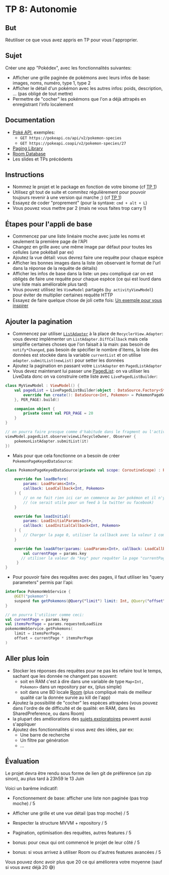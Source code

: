 # TP 8: Autonomie

## But

Réutiliser ce que vous avez appris en TP pour vous l'approprier.

## Sujet

Créer une app "Pokédex", avec les fonctionnalités suivantes:

- Afficher une grille paginée de pokémons avec leurs infos de base: images, noms, numéro, type 1, type 2
- Afficher le détail d'un pokémon avec les autres infos: poids, description, ... (pas obligé de tout mettre)
- Permettre de "cocher" les pokémons que l'on a déjà attrapés en enregistrant l'info localement

## Documentation

- [Poké API](https://pokeapi.co/), exemples:
  - `GET https://pokeapi.co/api/v2/pokemon-species`
  - `GET https://pokeapi.coapi/v2/pokemon-species/27`
- [Paging Library](https://developer.android.com/topic/libraries/architecture/paging)
- [Room Database](https://developer.android.com/topic/libraries/architecture/room)
- Les slides et TPs précédents

## Instructions

- Nommez le projet et le package en fonction de votre binome (cf [TP 1](./TP1.md))
- Utilisez git tout de suite et commitez régulièrement pour pouvoir toujours revenir à une version qui marche ;) (cf [TP 1](./TP1.md))
- Essayez de coder "proprement" (pour la syntaxe: `cmd + alt + L`)
- Vous pouvez vous mettre par 2 (mais ne vous faites trop carry !)

## Étapes pour l'appli de base

- Commencez par une liste linéaire moche avec juste les noms et seulement la première page de l'API
- Changez en grille avec une même image par défaut pour toutes les cellules (une pokéball par ex)
- Ajoutez la vue détail: vous devrez faire une requête pour chaque espèce
- Afficher les bonnes images dans la liste (en observant le format de l'url dans la réponse de la requête de détails)
- Afficher les infos de base dans la liste: un peu compliqué car on est obligés de faire une requête pour chaque espèce (ce qui est lourd dans une liste mais améliorable plus tard)
- Vous pouvez utilisez les `ViewModel` partagés (`by activityViewModel`) pour éviter de multiplier certaines requête HTTP
- Essayez de faire quelque chose de joli cette fois: [Un exemple pour vous inspirer](https://www.instagram.com/p/Bx86mp2hWT-/)

## Ajouter la pagination

- Commencez par utiliser [`ListAdapter`](https://developer.android.com/reference/androidx/recyclerview/widget/ListAdapter) à la place de `RecyclerView.Adapter`: vous devrez implémenter un `ListAdapter.DiffCallback` mais cela simplifie certaines choses que l'on faisait à la main: pas besoin de `notify*Changed`, pas besoin de spécifier le nombre d'items, la liste des données est stockée dans la variable `currentList` et on utilise `adapter.submitList(newList)` pour setter les données
- Ajoutez la pagination en passant votre `ListAdapter` en `PagedListAdapter`
- Vous devez maintenant lui passer une [PagedList](https://developer.android.com/topic/libraries/architecture/paging/ui): on va utiliser les LiveData donc on va construire cette liste avec `LivePagedListBuilder`:

```kotlin
class MyViewModel : ViewModel() {
    val pagedList = LivePagedListBuilder(object : DataSource.Factory<String, Pokemon>() {
        override fun create(): DataSource<Int, Pokemon> = PokemonPageKeyedDataSource(viewModelScope)
    }, PER_PAGE).build()

    companion object {
        private const val PER_PAGE = 20
    }
}

// on pourra faire presque comme d'habitude dans le fragment ou l'activity:
viewModel.pagedList.observe(viewLifecycleOwner, Observer {
    pokemonListAdapter.submitList(it)
})
```

- Mais pour que cela fonctionne on a besoin de créer `PokemonPageKeyedDataSource`:

```kotlin
class PokemonPageKeyedDataSource(private val scope: CoroutineScope) : PageKeyedDataSource<Int, Pokemon>() {

    override fun loadBefore(
        params: LoadParams<Int>,
        callback: LoadCallback<Int, Pokemon>
    ) {
        // on ne fait rien ici car on commence au 1er pokémon et il n'y a rien avant
        // (ce serait utile pour un feed à la twitter ou facebook)
    }

    override fun loadInitial(
        params: LoadInitialParams<Int>,
        callback: LoadInitialCallback<Int, Pokemon>
    ) {
        // Charger la page 0, utiliser la callback avec la valeur 1 comme "key"
    }

    override fun loadAfter(params: LoadParams<Int>, callback: LoadCallback<Int, Pokemon>) {
        val currentPage = params.key
       // utiliser la valeur de "key" pour requêter la page "currentPage" et utiliser la callback avec currentPage + 1
     }
}
```

- Pour pouvoir faire des requêtes avec des pages, il faut utiliser les "query parameters" permis par l'api:

```kotlin
interface PokemonWebService {
    @GET("pokemon")
    suspend fun getPokemons(@Query("limit") limit: Int, @Query("offset") offset: Int = 0): Response<PokeListResponse>
}

// on pourra l'utiliser comme ceci:
val currentPage = params.key
val itemsPerPage = params.requestedLoadSize
pokemonWebService.getPokemons(
    limit = itemsPerPage,
    offset = currentPage * itemsPerPage
)
```

## Aller plus loin

- Stocker les réponses des requêtes pour ne pas les refaire tout le temps, sachant que les donnée ne changent pas souvent:
  - soit en RAM c'est à dire dans une variable de type `Map<Int, Pokemon>` dans un repository par ex, (plus simple)
  - soit dans une BD locale [Room](https://developer.android.com/topic/libraries/architecture/room) (plus compliqué mais de meilleur qualité car la donnée survie au kill de l'app)
- Ajoutez la possibilité de "cocher" les espèces attrapées (vous pouvez dans l'ordre de de difficulté et de qualité: en RAM, dans les SharedPreference, ou dans Room)
- la plupart des améliorations des [sujets exploratoires](./sujets_explo.md) peuvent aussi s'appliquer
- Ajoutez des fonctionnalités si vous avez des idées, par ex:
  - Une barre de recherche
  - Un filtre par génération
  - ...

## Évaluation

Le projet devra être rendu sous forme de lien git de préférence (un zip sinon), au plus tard à 23h59 le 13 Juin

Voici un barême indicatif:

- Fonctionnement de base: afficher une liste non paginée (pas trop moche) / 5
- Afficher une grille et une vue détail (pas trop moche) / 5
- Respecter la structure MVVM + repository / 5
- Pagination, optimisation des requêtes, autres features / 5

- bonus: pour ceux qui ont commencé le projet de leur côté / 5
- bonus: si vous arrivez à utiliser Room ou d'autres features avancées / 5

Vous pouvez donc avoir plus que 20 ce qui améliorera votre moyenne (sauf si vous avez déjà 20 😅)
